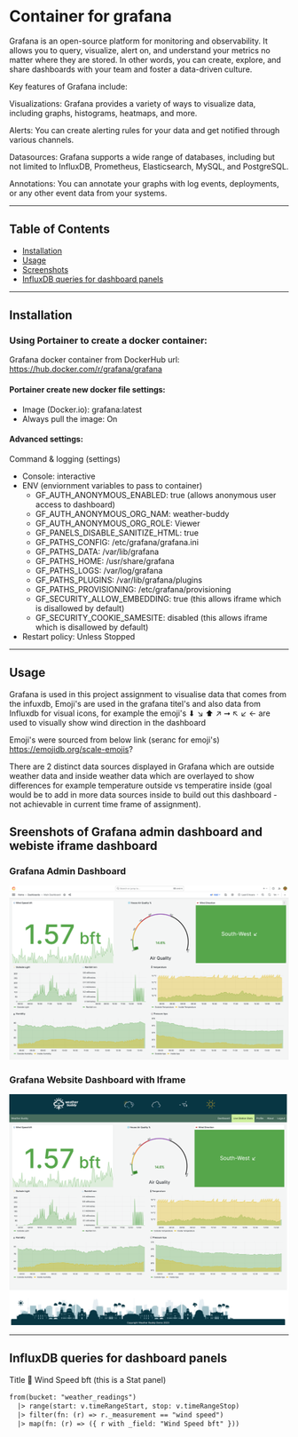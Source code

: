 # Container for grafana

Grafana is an open-source platform for monitoring and observability. It allows you to query, visualize, alert on, and understand your metrics no matter where they are stored. In other words, you can create, explore, and share dashboards with your team and foster a data-driven culture.

Key features of Grafana include:

Visualizations: Grafana provides a variety of ways to visualize data, including graphs, histograms, heatmaps, and more.

Alerts: You can create alerting rules for your data and get notified through various channels.

Datasources: Grafana supports a wide range of databases, including but not limited to InfluxDB, Prometheus, Elasticsearch, MySQL, and PostgreSQL.

Annotations: You can annotate your graphs with log events, deployments, or any other event data from your systems.

---

## Table of Contents

- [Installation](#installation)
- [Usage](#usage)
- [Screenshots](#Sreenshots-of-Grafana-admin-dashboard-and-webiste-iframe-dashboard)
- [InfluxDB queries for dashboard panels](#InfluxDB-queries-for-dashboard-panels)

---

## Installation

### Using Portainer to create a docker container:
Grafana docker container from DockerHub url: https://hub.docker.com/r/grafana/grafana

#### Portainer create new docker file settings:

- Image (Docker.io): grafana:latest
- Always pull the image: On

#### Advanced settings:

Command & logging (settings)
- Console: interactive
- ENV (enviornment variables to pass to container)
    - GF_AUTH_ANONYMOUS_ENABLED: true (allows anonymous user access to dashboard)
    - GF_AUTH_ANONYMOUS_ORG_NAM: weather-buddy
    - GF_AUTH_ANONYMOUS_ORG_ROLE: Viewer
    - GF_PANELS_DISABLE_SANITIZE_HTML: true
    - GF_PATHS_CONFIG: /etc/grafana/grafana.ini
    - GF_PATHS_DATA: /var/lib/grafana   
    - GF_PATHS_HOME: /usr/share/grafana
    - GF_PATHS_LOGS: /var/log/grafana
    - GF_PATHS_PLUGINS: /var/lib/grafana/plugins
    - GF_PATHS_PROVISIONING: /etc/grafana/provisioning
    - GF_SECURITY_ALLOW_EMBEDDING: true (this allows iframe which is disallowed by default)
    - GF_SECURITY_COOKIE_SAMESITE: disabled (this allows iframe which is disallowed by default)
- Restart policy: Unless Stopped

---

## Usage

Grafana is used in this project assignment to visualise data that comes from the infuxdb, Emoji's are used in the grafana titel's and also data from Influxdb for visual icons, for example the emoji's ⬇ ↘ ⬆ ↗ ➞ ↖ ↙ ← are used to visually show wind direction in the dashboard

Emoji's were sourced from below link (seranc for emoji's) 
https://emojidb.org/scale-emojis?

There are 2 distinct data sources displayed in Grafana which are outside weather data and inside weather data which are overlayed to show differences for example temperature outside vs temperatire inside (goal would be to add in more data sources inside to build out this dashboard - not achievable in current time frame of assignment).

## Sreenshots of Grafana admin dashboard and webiste iframe dashboard

### Grafana Admin Dashboard
![Grafana Admin Dashboard](../image-assets/readme-images/grafana-main-admin-dashboard.png)

### Grafana Website Dashboard with Iframe
![Grafana Website Dashboard with Iframe](../image-assets/readme-images/grafana-local-site-dashboard.png)

---

## InfluxDB queries for dashboard panels

Title 💨 Wind Speed bft (this is a Stat panel)

```
from(bucket: "weather_readings")
  |> range(start: v.timeRangeStart, stop: v.timeRangeStop)
  |> filter(fn: (r) => r._measurement == "wind speed")
  |> map(fn: (r) => ({ r with _field: "Wind Speed bft" }))
```
